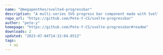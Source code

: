 ```yaml
---
name: "@megapenthes/svelte4-progressbar"
description: "A multi-series SVG progress bar component made with Svelte. It can be rendered both as a linear, radial (circular), semicircular or even custom-shaped progressbar. Originally created by okrad: Enrico Triolo <enrico.triolo@gmail.com>, versions updated by P"
repo_url: "https://github.com/Pete-Y-CS/svelte-progressbar"
author: "pete-y"
homepage: "https://github.com/Pete-Y-CS/svelte-progressbar#readme"
downloads: 2
updated: "2023-07-04T14:32:04.051Z"
tags: 
  - ui
---
```

